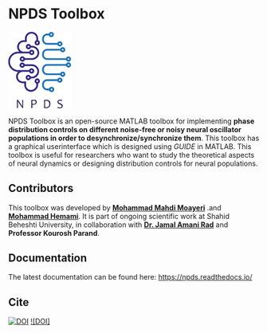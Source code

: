 # NPDS Toolbox

<img src="https://github.com/cmplab/npds-toolbox/blob/main/docs/Pictures/NPDS-logo.svg" alt="alt text" width=25%>

NPDS  Toolbox  is  an  open-source  MATLAB  toolbox  for  implementing  **phase distribution controls on different noise-free or noisy neural oscillator populations in order to desynchronize/synchronize them**. This toolbox has a graphical userinterface which is designed using *GUIDE* in MATLAB.  This toolbox is useful for researchers who want to study the theoretical aspects of neural  dynamics  or designing  distribution controls for neural populations.

## Contributors

This toolbox was developed by **[Mohammad Mahdi Moayeri](https://github.com/mahdimyr)** .and **[Mohammad Hemami](https://github.com/gaslakh)**.  It is part of ongoing scientific work at Shahid Beheshti University, in collaboration with **[Dr. Jamal Amani Rad](https://github.com/amanirad)** and **Professor Kourosh Parand**.

## Documentation

The latest documentation can be found here: https://npds.readthedocs.io/

## Cite

[![DOI](https://zenodo.org/badge/doi/10.5281/zenodo.5060339.svg)](https://zenodo.org/record/5060339#.YN8Cc6gzZnI)
[![DOI]](https://www.sciencedirect.com/science/article/abs/pii/S0925231222009183)

